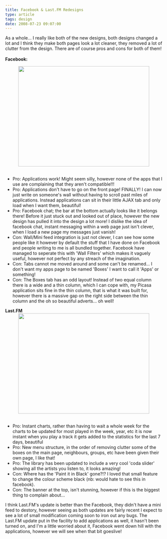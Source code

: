 ```yaml
---
title: Facebook & Last.FM Redesigns
type: article
tags: design
date: 2008-07-23 09:07:00
---
```

As a whole... I really like both of the new designs, both designs changed a lot and I think they make both pages look a lot cleaner, they removed a lot of clutter from the design.  There are of course pros and cons for both of them!<br /><br /><b>Facebook:</b><br /><div class="separator" style="clear:both;text-align:center;"><a href="http://img521.imageshack.us/img521/8853/picture1zo4.png" style="background-color:transparent;border:0 none;margin-left:1em;margin-right:1em;"><img height="321" src="http://img521.imageshack.us/img521/8853/picture1zo4.png" width="420" /></a></div><br /><ul><li>Pro: Applications work! Might seem silly, however none of the apps that I use are complaining that they aren't compatible!!!<br /></li><li>Pro: Applications don't have to go on the front page! FINALLY! I can now just write on someone's wall without having to scroll past miles of applications. Instead applications can sit in their little AJAX tab and only load when I want them, beautiful!</li><li>Pro: Facebook chat; the bar at the bottom actually looks like it belongs there!  Before it just stuck out and looked out of place, however the new design has pulled it into the design a lot more!  I dislike the idea of facebook chat, instant messaging within a web page just isn't clever, when I load a new page my messages just vanish!</li><li>Con: Wall/Mini feed integration is just not clever, I can see how some people like it however by default the stuff that I have done on Facebook and people writing to me is all bundled together.  Facebook have managed to seperate this with 'Wall Filters' which makes it vaguely useful, however not perfect by any streach of the imagination.</li><li>Con: Tabs cannot me moved around and some can't be renamed... I don't want my apps page to be named 'Boxes' I want to call it 'Apps' or something!</li><li>Con: The Boxes tab has an odd layout!  Instead of two equal column there is a wide and a thin column, which I can cope with, my Picasa application sits fine in the thin column, that is what it was built for, however there is a massive gap on the right side between the thin column and the oh so beautiful adverts... oh well!</li></ul><b> Last.FM</b><br /><div class="separator" style="clear:both;text-align:center;"><a href="http://img237.imageshack.us/img237/7907/picture2ec7.png" style="background-color:transparent;border:0 none;margin-left:1em;margin-right:1em;"><img height="321" src="http://img237.imageshack.us/img237/7907/picture2ec7.png" width="420" /></a></div><br /><ul><li>Pro: Instant charts, rather than having to wait a whole week for the charts to be updated for most played in the week, year, etc it is now instant when you play a track it gets added to the statistics for the last 7 days, beautiful</li><li>Pro: New menu structure, in the order of removing clutter some of the boxes on the main page, neighbours, groups, etc have been given their own page, I like that!</li><li>Pro: The library has been updated to include a very cool 'coda slider' showing all the artists you listen to, it looks amazing!<br /></li><li>Con: Where has the 'Paint it in Black' gone?!? I loved that small feature to change the colour scheme black (nb: would hate to see this in facebook).</li><li>Con: The banner at the top, isn't stunning, however if this is the biggest thing to complain about...</li></ul>I think Last.FM's update is better than the Facebook, they didn't have a mini feed to destory, however seeing as both updates are fairly recent I expect to see a lot of small modification coming soon to iron out any bugs.  The Last.FM update put in the facility to add applications as well, it hasn't been turned on, and I'm a little worried about it, Facebook went down hill with the applications, however we will see when that bit goeslive!<div class="blogger-post-footer"><img width='1' height='1' src='https://blogger.googleusercontent.com/tracker/31453821-8530564470528538343?l=www.jamesdoc.co.uk' alt='' /></div>
